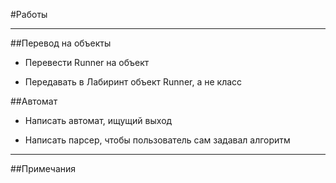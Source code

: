 #Работы

----------

##Перевод на объекты

- Перевести Runner на объект

- Передавать в Лабиринт объект Runner, а не класс                


##Автомат

- Написать автомат, ищущий выход

- Написать парсер, чтобы пользователь сам задавал алгоритм

----------

##Примечания



